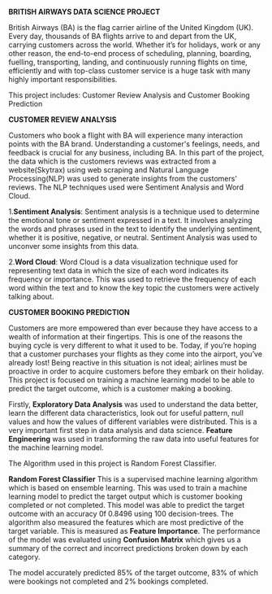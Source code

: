 **BRITISH AIRWAYS DATA SCIENCE PROJECT**

British Airways (BA) is the flag carrier airline of the United Kingdom (UK). Every day, thousands of BA flights arrive to and depart from the UK, carrying customers across the world. Whether it’s for holidays, work or any other reason, the end-to-end process of scheduling, planning, boarding, fuelling, transporting, landing, and continuously running flights on time, efficiently and with top-class customer service is a huge task with many highly important responsibilities.

This project includes:
Customer Review Analysis and 
Customer Booking Prediction

**CUSTOMER REVIEW ANALYSIS**

Customers who book a flight with BA will experience many interaction points with the BA brand. Understanding a customer's feelings, needs, and feedback is crucial for any business, including BA. 
In this part of the project, the data which is the customers reviews was extracted from a website(Skytrax) using web scraping and Natural Language Processing(NLP) was used to generate insights from the customers' reviews. The NLP techniques used were Sentiment Analysis and Word Cloud.

1.**Sentiment Analysis**: Sentiment analysis is a technique used to determine the emotional tone or sentiment expressed in a text. It involves analyzing the words and phrases used in the text to identify the underlying sentiment, whether it is positive, negative, or neutral. Sentiment Analysis was used to unconver some insights from this data.
   
2.**Word Cloud**: Word Cloud is a data visualization technique used for representing text data in which the size of each word indicates its frequency or importance. This was used to retrieve the frequency of each word within the text and to know the key topic the customers were actively talking about.

**CUSTOMER BOOKING PREDICTION**

Customers are more empowered than ever because they have access to a wealth of information at their fingertips. This is one of the reasons the buying cycle is very different to what it used to be. Today, if you’re hoping that a customer purchases your flights as they come into the airport, you’ve already lost! Being reactive in this situation is not ideal; airlines must be proactive in order to acquire customers before they embark on their holiday. This project is focused on training a machine learning model to be able to predict the target outcome, which is a customer making a booking.

Firstly, **Exploratory Data Analysis** was used to understand the data better, learn the different data characteristics, look out for useful pattern, null values and how the values of different variables were distributed. This is a very important first step in data analysis and data science. **Feature Engineering** was used in transforming the raw data into useful features for the machine learning model.

The Algorithm used in this project is Random Forest Classifier. 

**Random Forest Classifier** This is a supervised machine learning algorithm which is based on ensemble learning. This was used to train a machine learning model to predict the target output which is customer booking completed or not completed. This model was able to predict the target outcome with an accuracy 0f 0.8496 using 100 decision-trees. The algorithm also measured the features which are most predictive of the target variable. This is measured as **Feature Importance**. The performance of the model was evaluated using **Confusion Matrix** which gives us a summary of the correct and incorrect predictions broken down by each category. 

The model accurately predicted 85% of the target outcome, 83% of which were bookings not completed and 2% bookings completed.











